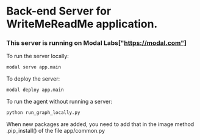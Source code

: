 # Back-end Server for WriteMeReadMe application. 

### This server is running on Modal Labs["https://modal.com"]

To run the server locally:
```bash
modal serve app.main
```

To deploy the server:
```bash
modal deploy app.main
```

To run the agent without running a server:
```bash
python run_graph_locally.py
```


When new packages are added, you need to add that in the image method .pip_install() of the file app/common.py